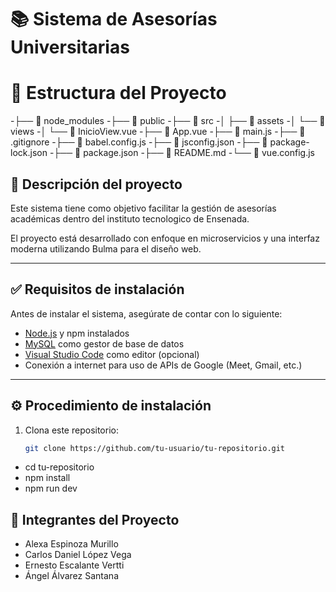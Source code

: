 # 📚 Sistema de Asesorías Universitarias

# 📁 Estructura del Proyecto
-├── 📁 node_modules
-├── 📁 public
-├── 📁 src
-│ ├── 📁 assets
-│ └── 📁 views
-│ └── 📄 InicioView.vue
-├── 📄 App.vue
-├── 📄 main.js
-├── 📄 .gitignore
-├── 📄 babel.config.js
-├── 📄 jsconfig.json
-├── 📄 package-lock.json
-├── 📄 package.json
-├── 📄 README.md
-└── 📄 vue.config.js

## 📝 Descripción del proyecto

Este sistema tiene como objetivo facilitar la gestión de asesorías académicas dentro del instituto tecnologico de Ensenada.

El proyecto está desarrollado con enfoque en microservicios y una interfaz moderna utilizando Bulma para el diseño web.

---

## ✅ Requisitos de instalación

Antes de instalar el sistema, asegúrate de contar con lo siguiente:

- [Node.js](https://nodejs.org/) y npm instalados
- [MySQL](https://www.mysql.com/) como gestor de base de datos
- [Visual Studio Code](https://code.visualstudio.com/) como editor (opcional)
- Conexión a internet para uso de APIs de Google (Meet, Gmail, etc.)

---

## ⚙️ Procedimiento de instalación

1. Clona este repositorio:
   ```bash
   git clone https://github.com/tu-usuario/tu-repositorio.git
- cd tu-repositorio
- npm install
- npm run dev

## 👥 Integrantes del Proyecto

- Alexa Espinoza Murillo  
- Carlos Daniel López Vega  
- Ernesto Escalante Vertti  
- Ángel Álvarez Santana  
